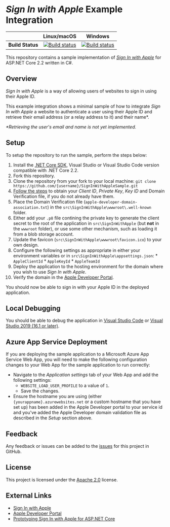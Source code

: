 # _Sign In with Apple_ Example Integration

| | Linux/macOS | Windows |
|:-:|:-:|:-:|
| **Build Status** | [![Build status](https://img.shields.io/travis/martincostello/SignInWithAppleSample/master.svg)](https://travis-ci.org/martincostello/SignInWithAppleSample) | [![Build status](https://img.shields.io/appveyor/ci/martincostello/signinwithapplesample/master.svg)](https://ci.appveyor.com/project/martincostello/signinwithapplesample) |

This repository contains a sample implementation of [_Sign In with Apple_](https://developer.apple.com/sign-in-with-apple/) for ASP.NET Core 2.2 written in C#.

## Overview

_Sign In with Apple_ is a way of allowing users of websites to sign in using their Apple ID.

This example integration shows a minimal sample of how to integrate _Sign In with Apple_ a website to authenticate a user using their Apple ID and retrieve their email address (or a relay address to it) and their name*.

_*Retrieving the user's email and name is not yet implemented._

## Setup

To setup the repository to run the sample, perform the steps below:

  1. Install the [.NET Core SDK](https://www.microsoft.com/net/download/core), Visual Studio or Visual Studio Code version compatible with .NET Core 2.2.
  1. Fork this repository.
  1. Clone the repository from your fork to your local machine: `git clone https://github.com/{username}/SignInWithAppleSample.git`
  1. [Follow the steps](https://developer.okta.com/blog/2019/06/04/what-the-heck-is-sign-in-with-apple#how-sign-in-with-apple-works-hint-it-uses-oauth-and-oidc) to obtain your _Client ID_, _Private Key_, _Key ID_ and Domain Verification file, if you do not already have them.
  1. Place the Domain Verification file (`apple-developer-domain-association.txt`) in the `src\SignInWithApple\wwwroot\.well-known` folder.
  1. Either add your `.p8` file contining the private key to generate the client secret to the root of the application in `src\SignInWithApple` (but **not** in the `wwwroot` folder), or use some other mechanism, such as loading it from a blob storage account.
  1. Update the favicon (`src\SignInWithApple\wwwroot\favicon.ico`) to your own design.
  1. Configure the following settings as appropriate in either your environment variables or in `src\SignInWithApple\appsettings.json`:
    * `AppleClientId`
    * `AppleKeyId`
    * `AppleTeamId`
  1. Deploy the application to the hosting environment for the domain where you wish to use _Sign In with Apple_.
  1. Verify the domain in the [Apple Developer Portal](https://developer.apple.com/account/).

You should now be able to sign in with your Apple ID in the deployed application.

## Local Debugging

You should be able to debug the application in [Visual Studio Code](https://code.visualstudio.com/) or [Visual Studio 2019 (16.1 or later)](https://www.visualstudio.com/downloads/).

## Azure App Service Deployment

If you are deploying the sample application to a Microsoft Azure App Service Web App, you will need to make the following configuration changes to your Web App for the sample application to run correctly:

  * Navigate to the _Application settings_ tab of your Web App and add the following settings:
    * `WEBSITE_LOAD_USER_PROFILE` to a value of `1`.
    * Save the changes.
  * Ensure the hostname you are using (either `{yourappname}.azurewebsites.net` or a custom hostname that you have set up) has been added in the Apple Developer portal to your service id and you've added the Apple Developer domain validation file as described in the _Setup_ section above.

## Feedback

Any feedback or issues can be added to the [issues](https://github.com/martincostello/SignInWithAppleSample/issues) for this project in GitHub.

## License

This project is licensed under the [Apache 2.0](https://github.com/martincostello/SignInWithAppleSample/blob/master/LICENSE) license.

## External Links

  * [Sign In with Apple](https://developer.apple.com/sign-in-with-apple/)
  * [Apple Developer Portal](https://developer.apple.com/account/)
  * [Prototyping Sign In with Apple for ASP.NET Core](https://blog.martincostello.com/sign-in-with-apple-prototype-for-aspnet-core/)
